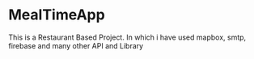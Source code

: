 # MealTimeApp
This is a Restaurant Based Project. In which i have used mapbox, smtp, firebase and many other API and Library
